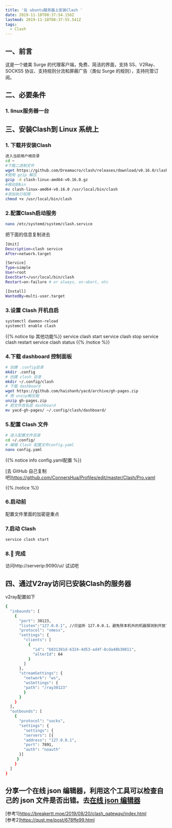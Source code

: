 ```yaml
---
title: '在 ubuntu服务器上安装Clash '
date: 2019-11-18T08:37:54.156Z
lastmod: 2019-11-18T08:37:55.541Z
tags:
  - Clash
---
```

## 一、前言
这是一个媲美 Surge 的代理客户端，免费、简洁的界面，支持 SS、V2Ray、SOCKS5 协议、支持规则分流和屏蔽广告（类似 Surge 的规则），支持托管订阅。
## 二、必要条件
### 1. linux服务器一台
## 三、安装Clash到 Linux 系统上

### 1. 下载并安装Clash

```bash
进入当前用户根目录
cd ~
#下载二进制文件
wget https://github.com/Dreamacro/clash/releases/download/v0.16.0/clash-linux-amd64-v0.16.0.gz 
#使用 gzip 解压
gzip -d clash-linux-amd64-v0.16.0.gz 
#移动到bin
mv clash-linux-amd64-v0.16.0 /usr/local/bin/clash 
#添加执行权限
chmod +x /usr/local/bin/clash 
```

### 2.配置Clash启动服务

```bash
nano /etc/systemd/system/clash.service
```
把下面的信息复制进去
```bash
[Unit]
Description=clash service
After=network.target

[Service]
Type=simple
User=root
ExecStart=/usr/local/bin/clash
Restart=on-failure # or always, on-abort, etc

[Install]
WantedBy=multi-user.target
```


### 3.设置 Clash 开机自启

```bash
systemctl daemon-reload
systemctl enable clash
```

{{% notice tip 其他功能%}}
service clash start
service clash stop
service clash restart
service clash status
{{% /notice %}}

### 4.下载 dashboard 控制面板

```bash
# 创建 .config目录
mkdir .config 
# 创建 clash 目录
mkdir ~/.config/clash
# 下载 dashboard
wget https://github.com/haishanh/yacd/archive/gh-pages.zip
# 用 unzip解压缩 
unzip gh-pages.zip
# 把文件改名层 dashboard
mv yacd-gh-pages/ ~/.config/clash/dashboard/
```



### 5.配置 Clash 文件

```bash
# 进入配置文件目录
cd ~/.config/
# 编辑 Clash 配置文件config.yaml
nano config.yaml

```

{{% notice info config.yaml配置 %}}

[去 GitHub 自己复制吧]<https://github.com/ConnersHua/Profiles/edit/master/Clash/Pro.yaml>

{{% /notice %}}

### 6.启动前

配置文件里面的加密是重点

### 7.启动 Clash

```bash
service clash start
```

### 8.:tada: 完成

访问http://serverip:9090/ui/ 试试吧

## 四、通过V2ray访问已安装Clash的服务器

v2ray配置如下
```bash
{
  "inbounds": [
    {
      "port": 30123,
      "listen":"127.0.0.1", //只监听 127.0.0.1，避免除本机外的机器探测到开放了 30123 端口
      "protocol": "vmess",
      "settings": {
        "clients": [
          {
            "id": "b831381d-6324-4d53-ad4f-8cda48b30811",
            "alterId": 64
          }
        ]
      },
      "streamSettings": {
        "network": "ws",
        "wsSettings": {
        "path": "/ray30123"
        }
      }
    }
  ],
  "outbounds": [
    {
      "protocol": "socks",
      "settings": {
        "settings": {
        "servers": [{
        "address": "127.0.0.1",
        "port": 7891,
        "auth": "noauth"
      }]
     }
    }
  ]
}
```
分享一个在线 json 编辑器，利用这个工具可以检查自己的 json 文件是否出错。去[在线 json 编辑器](http://jsoneditoronline.org/)
------
[参考1]<https://breakertt.moe/2019/08/20/clash_gateway/index.html>    
[参考2]<https://qust.me/post/678ffe99.html>
